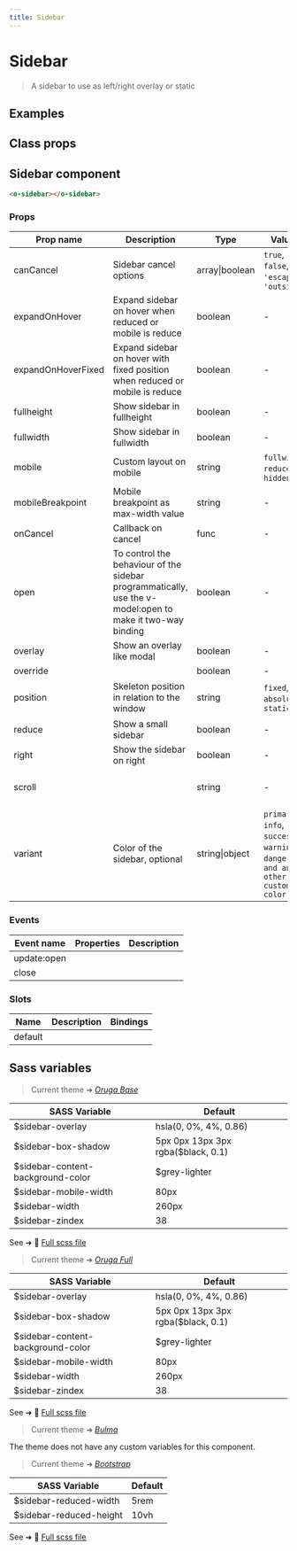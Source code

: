 ```yaml
---
title: Sidebar
---
```


# Sidebar

<div class="vp-doc">

> A sidebar to use as left/right overlay or static

<Carbon />
</div>

<div class="vp-example">

## Examples

<example-sidebar />

</div>
<div class="vp-example">

## Class props

<inspector-sidebar-viewer />

</div>

<div class="vp-doc">

## Sidebar component

```html
<o-sidebar></o-sidebar>
```

### Props

| Prop name          | Description                                                                                               | Type           | Values                                                                          | Default                                                                                                                                                               |
| ------------------ | --------------------------------------------------------------------------------------------------------- | -------------- | ------------------------------------------------------------------------------- | --------------------------------------------------------------------------------------------------------------------------------------------------------------------- |
| canCancel          | Sidebar cancel options                                                                                    | array\|boolean | `true`, `false`, `'escape'`, `'outside'`                                        | <div><small>From <b>config</b>:</small></div><code style='white-space: nowrap; padding: 0;'>sidebar: {<br>&nbsp;&nbsp;canCancel: [ "escape", "outside", ]<br>}</code> |
| expandOnHover      | Expand sidebar on hover when reduced or mobile is reduce                                                  | boolean        | -                                                                               | <code style='white-space: nowrap; padding: 0;'></code>                                                                                                                |
| expandOnHoverFixed | Expand sidebar on hover with fixed position when reduced or mobile is reduce                              | boolean        | -                                                                               | <code style='white-space: nowrap; padding: 0;'></code>                                                                                                                |
| fullheight         | Show sidebar in fullheight                                                                                | boolean        | -                                                                               | <code style='white-space: nowrap; padding: 0;'></code>                                                                                                                |
| fullwidth          | Show sidebar in fullwidth                                                                                 | boolean        | -                                                                               | <code style='white-space: nowrap; padding: 0;'></code>                                                                                                                |
| mobile             | Custom layout on mobile                                                                                   | string         | `fullwidth`, `reduced`, `hidden`                                                | <code style='white-space: nowrap; padding: 0;'></code>                                                                                                                |
| mobileBreakpoint   | Mobile breakpoint as max-width value                                                                      | string         | -                                                                               | <code style='white-space: nowrap; padding: 0;'></code>                                                                                                                |
| onCancel           | Callback on cancel                                                                                        | func           | -                                                                               | Default function (see source code)                                                                                                                                    |
| open               | To control the behaviour of the sidebar programmatically, use the v-model:open to make it two-way binding | boolean        | -                                                                               | <code style='white-space: nowrap; padding: 0;'></code>                                                                                                                |
| overlay            | Show an overlay like modal                                                                                | boolean        | -                                                                               | <code style='white-space: nowrap; padding: 0;'></code>                                                                                                                |
| override           |                                                                                                           | boolean        | -                                                                               | <code style='white-space: nowrap; padding: 0;'></code>                                                                                                                |
| position           | Skeleton position in relation to the window                                                               | string         | `fixed`, `absolute`, `static`                                                   | <div><small>From <b>config</b>:</small></div><code style='white-space: nowrap; padding: 0;'>sidebar: {<br>&nbsp;&nbsp;position: "fixed", <br>}</code>                 |
| reduce             | Show a small sidebar                                                                                      | boolean        | -                                                                               | <code style='white-space: nowrap; padding: 0;'></code>                                                                                                                |
| right              | Show the sidebar on right                                                                                 | boolean        | -                                                                               | <code style='white-space: nowrap; padding: 0;'></code>                                                                                                                |
| scroll             |                                                                                                           | string         | -                                                                               | <div><small>From <b>config</b>:</small></div><code style='white-space: nowrap; padding: 0;'>sidebar: {<br>&nbsp;&nbsp;scroll: "clip"<br>}</code>                      |
| variant            | Color of the sidebar, optional                                                                            | string\|object | `primary`, `info`, `success`, `warning`, `danger`, `and any other custom color` | <code style='white-space: nowrap; padding: 0;'></code>                                                                                                                |

### Events

| Event name  | Properties | Description |
| ----------- | ---------- | ----------- |
| update:open |            |
| close       |            |

### Slots

| Name    | Description | Bindings |
| ------- | ----------- | -------- |
| default |             |          |

</div>

<div class="vp-doc">

## Sass variables

<div class="theme-orugabase">

> Current theme ➜ _[Oruga Base](https://github.com/oruga-ui/theme-oruga)_

| SASS Variable                     | Default                            |
| --------------------------------- | ---------------------------------- |
| $sidebar-overlay                  | hsla(0, 0%, 4%, 0.86)              |
| $sidebar-box-shadow               | 5px 0px 13px 3px rgba($black, 0.1) |
| $sidebar-content-background-color | $grey-lighter                      |
| $sidebar-mobile-width             | 80px                               |
| $sidebar-width                    | 260px                              |
| $sidebar-zindex                   | 38                                 |

See ➜ 📄 [Full scss file](https://github.com/oruga-ui/theme-oruga/tree/main/src/assets/scss/components/_sidebar.scss)

</div><div class="theme-orugafull">

> Current theme ➜ _[Oruga Full](https://github.com/oruga-ui/theme-oruga)_

| SASS Variable                     | Default                            |
| --------------------------------- | ---------------------------------- |
| $sidebar-overlay                  | hsla(0, 0%, 4%, 0.86)              |
| $sidebar-box-shadow               | 5px 0px 13px 3px rgba($black, 0.1) |
| $sidebar-content-background-color | $grey-lighter                      |
| $sidebar-mobile-width             | 80px                               |
| $sidebar-width                    | 260px                              |
| $sidebar-zindex                   | 38                                 |

See ➜ 📄 [Full scss file](https://github.com/oruga-ui/theme-oruga/tree/main/src/assets/scss/components/_sidebar.scss)

</div><div class="theme-bulma">

> Current theme ➜ _[Bulma](https://github.com/oruga-ui/theme-bulma)_

<p>The theme does not have any custom variables for this component.</p>
</div><div class="theme-bootstrap">

> Current theme ➜ _[Bootstrap](https://github.com/oruga-ui/theme-bootstrap)_

| SASS Variable           | Default |
| ----------------------- | ------- |
| $sidebar-reduced-width  | 5rem    |
| $sidebar-reduced-height | 10vh    |

See ➜ 📄 [Full scss file](https://github.com/oruga-ui/theme-bootstrap/tree/main/src/assets/scss/components/_sidebar.scss)

</div>

</div>
